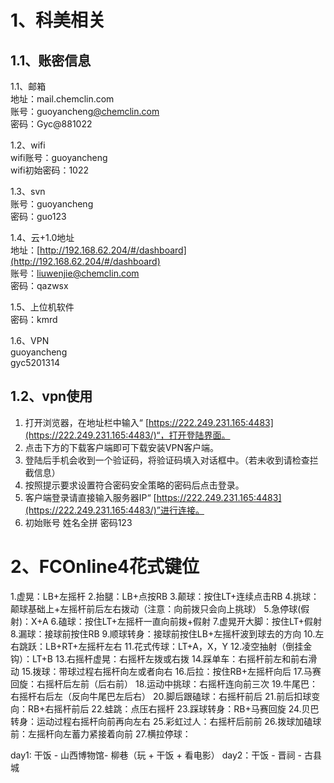 # 1、科美相关

## 1.1、账密信息

1.1、邮箱  
地址：mail.chemclin.com  
账号：guoyancheng[@chemclin.com](https://www.yuque.com/chemclin.com)  
密码：Gyc@881022  
  

1.2、wifi  
wifi账号：guoyancheng  
wifi初始密码：1022  
  

1.3、svn  
账号：guoyancheng  
密码：guo123  
  

1.4、云+1.0地址  
地址：[http://192.168.62.204/#/dashboard](http://192.168.62.204/#/dashboard)  
账号：liuwenjie@chemclin.com  
密码：qazwsx  

1.5、上位机软件  
密码：kmrd  

1.6、VPN  
guoyancheng  
gyc5201314  

## 1.2、vpn使用  
  
1. 打开浏览器，在地址栏中输入“ [https://222.249.231.165:4483](https://222.249.231.165:4483/)“，打开登陆界面。  
2. 点击下方的下载客户端即可下载安装VPN客户端。  
3. 登陆后手机会收到一个验证码，将验证码填入对话框中。（若未收到请检查拦截信息）  
4. 按照提示要求设置符合密码安全策略的密码后点击登录。  
5. 客户端登录请直接输入服务器IP“ [https://222.249.231.165:4483](https://222.249.231.165:4483/)”进行连接。  
7. 初始账号 姓名全拼 密码123

# 2、FCOnline4花式键位

1.虚晃：LB+左摇杆
2.抬腿：LB+点按RB
3.颠球：按住LT+连续点击RB
4.挑球：颠球基础上+左摇杆前后左右拨动（注意：向前拨只会向上挑球）
5.急停球(假射)：X+A
6.磕球：按住LT+左摇杆一直向前拨+假射
7.虚晃开大脚：按住LT+假射
8.漏球：接球前按住RB
9.顺球转身：接球前按住LB+左摇杆波到球去的方向
10.左右跳跃：LB+RT+左摇杆左右
11.花式传球：LT+A，X，Y
12.凌空抽射（倒挂金钩）：LT+B
13.右摇杆虚晃：右摇杆左拨或右拨
14.踩单车：右摇杆前左和前右滑动
15.拨球：带球过程右摇杆向左或者向右
16.后拉：按住RB+左摇杆向后
17.马赛回旋：右摇杆后左前（后右前）
18.运动中挑球：右摇杆连向前三次
19.牛尾巴：右摇杆右后左（反向牛尾巴左后右）
20.脚后跟磕球：右摇杆前后
21.前后扣球变向：RB+右摇杆前后
22.蛙跳：点压右摇杆
23.踩球转身：RB+马赛回旋
24.贝巴转身：运动过程右摇杆向前再向左右
25.彩虹过人：右摇杆后前前
26.拨球加磕球前：左摇杆向左蓄力紧接着向前
27.横拉停球：


day1: 干饭 - 山西博物馆- 柳巷（玩 + 干饭 + 看电影）
day2：干饭  - 晋祠 - 古县城 